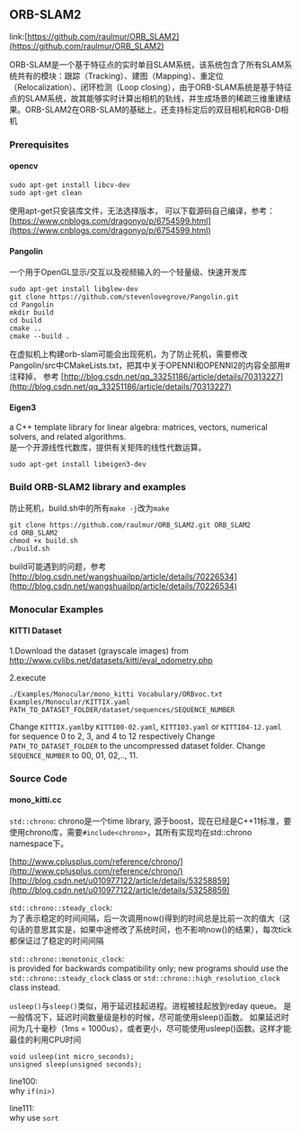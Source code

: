 ## ORB-SLAM2

link:[https://github.com/raulmur/ORB_SLAM2](https://github.com/raulmur/ORB_SLAM2)

ORB-SLAM是一个基于特征点的实时单目SLAM系统，该系统包含了所有SLAM系统共有的模块：跟踪（Tracking）、建图（Mapping）、重定位（Relocalization）、闭环检测（Loop closing），由于ORB-SLAM系统是基于特征点的SLAM系统，故其能够实时计算出相机的轨线，并生成场景的稀疏三维重建结果。ORB-SLAM2在ORB-SLAM的基础上，还支持标定后的双目相机和RGB-D相机


### Prerequisites

#### opencv
```
sudo apt-get install libcv-dev
sudo apt-get clean
```
使用apt-get只安装库文件，无法选择版本，
可以下载源码自己编译，参考：[https://www.cnblogs.com/dragonyo/p/6754599.html](https://www.cnblogs.com/dragonyo/p/6754599.html)
#### Pangolin
一个用于OpenGL显示/交互以及视频输入的一个轻量级、快速开发库
```
sudo apt-get install libglew-dev
git clone https://github.com/stevenlovegrove/Pangolin.git
cd Pangolin
mkdir build
cd build
cmake ..
cmake --build .
```
在虚拟机上构建orb-slam可能会出现死机，为了防止死机，需要修改Pangolin/src中CMakeLists.txt，把其中关于OPENNI和OPENNI2的内容全部用#注释掉，
参考 [http://blog.csdn.net/qq_33251186/article/details/70313227](http://blog.csdn.net/qq_33251186/article/details/70313227)


#### Eigen3
a C++ template library for linear algebra: matrices, vectors, numerical solvers, and related algorithms.<br>
是一个开源线性代数库，提供有关矩阵的线性代数运算。

```
sudo apt-get install libeigen3-dev
```

### Build ORB-SLAM2 library and examples

防止死机，build.sh中的所有`make -j`改为`make`

```
git clone https://github.com/raulmur/ORB_SLAM2.git ORB_SLAM2
cd ORB_SLAM2
chmod +x build.sh
./build.sh
```

build可能遇到的问题，参考[http://blog.csdn.net/wangshuailpp/article/details/70226534](http://blog.csdn.net/wangshuailpp/article/details/70226534)

### Monocular Examples
#### KITTI Dataset
1.Download the dataset (grayscale images) from http://www.cvlibs.net/datasets/kitti/eval_odometry.php

2.execute
```
./Examples/Monocular/mono_kitti Vocabulary/ORBvoc.txt Examples/Monocular/KITTIX.yaml PATH_TO_DATASET_FOLDER/dataset/sequences/SEQUENCE_NUMBER

```
Change `KITTIX.yaml`by `KITTI00-02.yaml`, `KITTI03.yaml` or `KITTI04-12.yaml` for sequence 0 to 2, 3, and 4 to 12 respectively
Change `PATH_TO_DATASET_FOLDER` to the uncompressed dataset folder. 
Change `SEQUENCE_NUMBER` to 00, 01, 02,.., 11.


### Source Code
#### mono_kitti.cc
`std::chrono`:
chrono是一个time library, 源于boost，现在已经是C++11标准，要使用chrono库，需要`#include<chrono>`，其所有实现均在std::chrono namespace下。

[http://www.cplusplus.com/reference/chrono/](http://www.cplusplus.com/reference/chrono/)<br>
[http://blog.csdn.net/u010977122/article/details/53258859](http://blog.csdn.net/u010977122/article/details/53258859)

`std::chrono::steady_clock`:<br>
为了表示稳定的时间间隔，后一次调用now()得到的时间总是比前一次的值大（这句话的意思其实是，如果中途修改了系统时间，也不影响now()的结果），每次tick都保证过了稳定的时间间隔

`std::chrono::monotonic_clock`:<br>
is provided for backwards compatibility only; new programs should use the `std::chrono::steady_clock` class or `std::chrono::high_resolution_clock` class instead.

`usleep()`与`sleep()`类似，用于延迟挂起进程。进程被挂起放到reday queue。
是一般情况下，延迟时间数量级是秒的时候，尽可能使用sleep()函数。
如果延迟时间为几十毫秒（1ms = 1000us），或者更小，尽可能使用usleep()函数。这样才能最佳的利用CPU时间
```
void usleep(int micro_seconds);
unsigned sleep(unsigned seconds);
```

line100:<br>
why `if(ni>)`

line111:<br>
why use `sort`